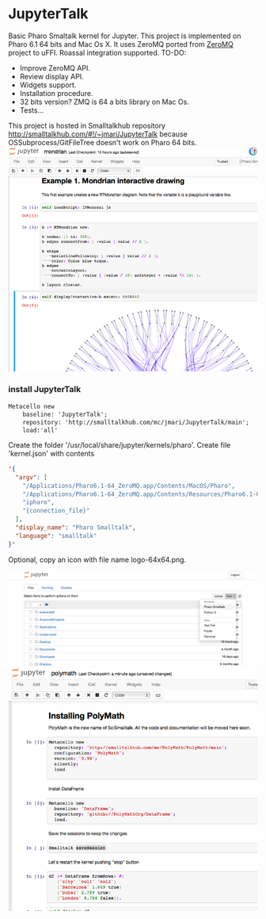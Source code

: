 # JupyterTalk
Basic Pharo Smaltalk kernel for Jupyter. This project is implemented on Pharo 6.1 64 bits and Mac Os X. 
It uses ZeroMQ ported from [ZeroMQ](http://smalltalkhub.com/#!/~panuw/zeromq) project to uFFI.
Roassal integration supported.
TO-DO:
- Improve ZeroMQ API.
- Review display API.
- Widgets support.
- Installation procedure.
- 32 bits version? ZMQ is 64 a bits library on Mac Os.
- Tests...

This project is hosted in Smalltalkhub repository http://smalltalkhub.com/#!/~jmari/JupyterTalk because OSSubprocess/GitFileTree doesn't work on Pharo 64 bits.
![JupyterTalk in Action](/jup3.png)

### install JupyterTalk
```Smalltalk
Metacello new 
	baseline: 'JupyterTalk';
	repository: 'http://smalltalkhub.com/mc/jmari/JupyterTalk/main';
	load:'all'
```
Create the folder	'/usr/local/share/jupyter/kernels/pharo'. Create file	'kernel.json' with contents
```JSON
'{
  "argv": [
    "/Applications/Pharo6.1-64_ZeroMQ.app/Contents/MacOS/Pharo",
    "/Applications/Pharo6.1-64_ZeroMQ.app/Contents/Resources/Pharo6.1-64.image",
    "ipharo",
    "{connection_file}"
  ],
  "display_name": "Pharo Smalltalk",
  "language": "smalltalk"
}'
```
Optional, copy an icon with file name logo-64x64.png.

![Starting JupyterTalk](/jup1.png)
![JupyterTalk in Action](/jup2.png)
